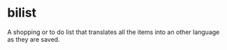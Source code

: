 bilist
=====

A shopping or to do list that translates all the items into an other language as they are saved.
